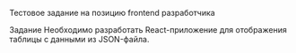 Тестовое задание на позицию frontend разработчика

Задание
Необходимо разработать React-приложение для отображения таблицы с данными из JSON-файла.
